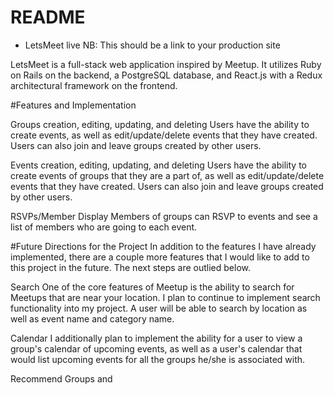 # README

* LetsMeet live NB: This should be a link to your production site

LetsMeet is a full-stack web application inspired by Meetup. It utilizes Ruby on Rails on the backend, a PostgreSQL database, and React.js with a Redux architectural framework on the frontend.

#Features and Implementation


Groups creation, editing, updating, and deleting
Users have the ability to create events, as well as edit/update/delete events that they have created. Users can also join and leave groups created by other users.

Events creation, editing, updating, and deleting
Users have the ability to create events of groups that they are a part of, as well as edit/update/delete events that they have created. Users can also join and leave groups created by other users.

RSVPs/Member Display
Members of groups can RSVP to events and see a list of members who are going to each event.

#Future Directions for the Project
In addition to the features I have already implemented, there are a couple more features that I would like to add to this project in the future. The next steps are outlied below.

Search
One of the core features of Meetup is the ability to search for Meetups that are near your location. I plan to continue to implement search functionality into my project. A user will be able to search by location as well as event name and category name.

Calendar
I additionally plan to implement the ability for a user to view a group's calendar of upcoming events, as well as a user's calendar that would list upcoming events for all the groups he/she is associated with.

Recommend Groups and

